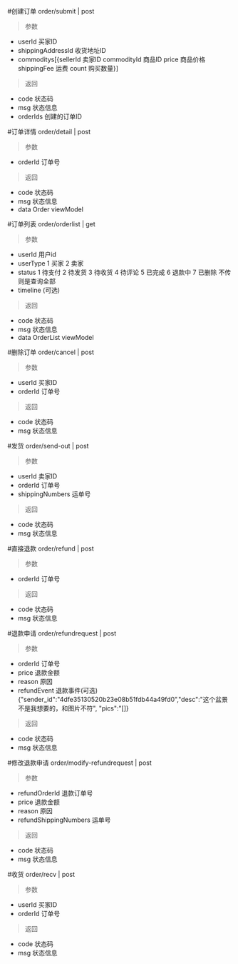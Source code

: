 #创建订单
order/submit | post
> 参数
* userId 买家ID
* shippingAddressId 收货地址ID
* commoditys[{sellerId 卖家ID  commodityId 商品ID  price 商品价格  shippingFee 运费  count 购买数量}]

> 返回  
* code 状态码
* msg 状态信息
* orderIds 创建的订单ID

#订单详情
order/detail | post
> 参数  
* orderId 订单号

> 返回  
* code 状态码
* msg 状态信息
* data Order viewModel

#订单列表
order/orderlist | get
> 参数  
* userId 用户id
* userType 1 买家 2 卖家
* status 1 待支付 2 待发货 3 待收货 4 待评论 5 已完成 6 退款中 7 已删除  不传则是查询全部
* timeline (可选)

> 返回  
* code 状态码
* msg 状态信息
* data OrderList viewModel

#删除订单
order/cancel | post
> 参数  
* userId 买家ID
* orderId 订单号

> 返回  
* code 状态码
* msg 状态信息

#发货
order/send-out | post
> 参数
* userId 卖家ID  
* orderId 订单号
* shippingNumbers 运单号

> 返回  
* code 状态码
* msg 状态信息

#直接退款
order/refund | post
> 参数 
* orderId 订单号

> 返回  
* code 状态码
* msg 状态信息

#退款申请
order/refundrequest | post
> 参数 
* orderId 订单号
* price 退款金额
* reason 原因
* refundEvent 退款事件(可选) {"sender_id":"4dfe35130520b23e08b51fdb44a49fd0","desc":"这个盆景不是我想要的，和图片不符",
  "pics":"[]}

> 返回  
* code 状态码
* msg 状态信息

#修改退款申请
order/modify-refundrequest | post
> 参数 
* refundOrderId 退款订单号
* price 退款金额
* reason 原因
* refundShippingNumbers 运单号

> 返回  
* code 状态码
* msg 状态信息


#收货
order/recv | post
> 参数  
* userId 买家ID
* orderId 订单号

> 返回  
* code 状态码
* msg 状态信息
